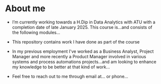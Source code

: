 # About me

- I’m currently working towards a H.Dip in Data Analytics with ATU with a completion date of late January 2025. This course is...and consists of the following modules...   
- This repository contains work I have done as part of the course 
- In my previous employment I've worked as a Business Analyst, Project Manager and more recently a Product Manager involved in various systems and process automations projects...and am looking to enhance my knowledge to be better at that kind of work...

- Feel free to reach out to me through email at... or phone...



